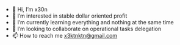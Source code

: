 - 👋 Hi, I’m x30n
- 👀 I’m interested in stable dollar oriented profit
- 🌱 I’m currently learning everything and nothing at the same time
- 💞️ I’m looking to collaborate on operational tasks delegation
- 📫 How to reach me x3ktnktn@gmail.com

<!---
x30nktn/x30nktn is a ✨ special ✨ repository because its `README.md` (this file) appears on your GitHub profile.
You can click the Preview link to take a look at your changes.
--->
